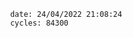 

                date: 24/04/2022 21:08:24
                cycles: 84300

                         